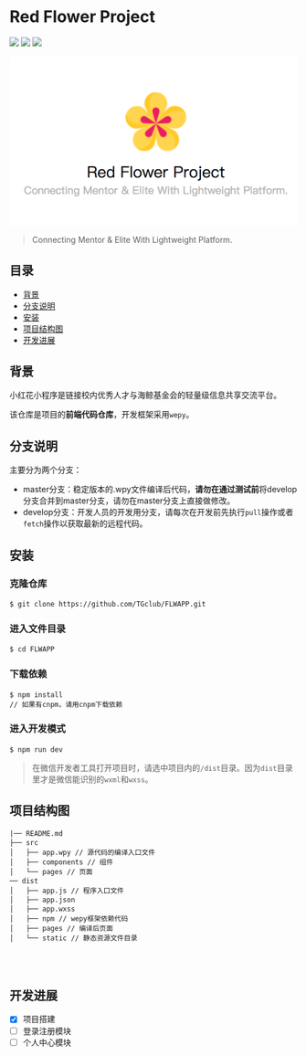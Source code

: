 # Red Flower Project

![](https://img.shields.io/badge/eslint-standard-green.svg)
![](https://img.shields.io/badge/wepy-framework-brightgreen.svg)
![](https://img.shields.io/badge/CTG-created-brightgreen.svg)

![](board.png)

> Connecting Mentor & Elite With Lightweight Platform.

## 目录
* [背景](#背景)
* [分支说明](#分支说明)
* [安装](#安装)
* [项目结构图](#项目结构图)
* [开发进展](#开发进展)

## 背景

小红花小程序是链接校内优秀人才与海鲸基金会的轻量级信息共享交流平台。

该仓库是项目的**前端代码仓库**，开发框架采用`wepy`。

## 分支说明

主要分为两个分支：

* master分支：稳定版本的.wpy文件编译后代码，**请勿在通过测试前**将develop分支合并到master分支，请勿在master分支上直接做修改。
* develop分支：开发人员的开发用分支，请每次在开发前先执行`pull`操作或者`fetch`操作以获取最新的远程代码。

## 安装

### 克隆仓库

```
$ git clone https://github.com/TGclub/FLWAPP.git
```

### 进入文件目录

```
$ cd FLWAPP
```

### 下载依赖

```
$ npm install
// 如果有cnpm，请用cnpm下载依赖
```

### 进入开发模式

```
$ npm run dev
```

> 在微信开发者工具打开项目时，请选中项目内的`/dist`目录。因为`dist`目录里才是微信能识别的`wxml`和`wxss`。

## 项目结构图

```
|── README.md
├── src
│   ├── app.wpy // 源代码的编译入口文件
│   ├── components // 组件
│   └── pages // 页面
── dist
│   ├── app.js // 程序入口文件
│   ├── app.json
│   ├── app.wxss
│   ├── npm // wepy框架依赖代码
│   ├── pages // 编译后页面
│   └── static // 静态资源文件目录




```

## 开发进展

- [x] 项目搭建
- [ ] 登录注册模块
- [ ] 个人中心模块
